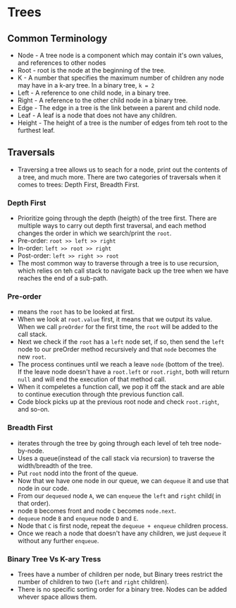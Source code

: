 # Trees

## Common Terminology

- Node - A tree node is a component which may contain it's own values, and references to other nodes
- Root - root is the node at the beginning of the tree.
- K - A number that specifies the maximum number of children any node may have in a k-ary tree. In a binary tree, `k = 2`
- Left - A reference to one child node, in a binary tree.
- Right - A reference to the other child node in a binary tree.
- Edge - The edge in a tree is the link between a parent and child node.
- Leaf - A leaf is a node that does not have any children.
- Height - The height of a tree is the number of edges from teh root to the furthest leaf.

## Traversals

- Traversing a tree allows us to seach for a node, print out the contents of a tree, and much more. There are two categories of traversals when it comes to trees: Depth First, Breadth First.

### Depth First

- Prioritize going through the depth (heigth) of the tree first. There are multiple ways to carry out depth first traversal, and each method changes the order in which we search/print the `root`.
- Pre-order: `root >> left >> right`
- In-order: `left >> root >> right`
- Post-order: `left >> right >> root`
- The most common way to traverse through a tree is to use recursion, which relies on teh call stack to navigate back up the tree when we have reaches the end of a sub-path.

### Pre-order

- means the `root` has to be looked at first.
- When we look at `root.value` first, it means that we output its value. When we call `preOrder` for the first time, the `root` will be added to the call stack.
- Next we check if the `root` has a `left` node set, if so, then send the `left` node to our preOrder method recursively and that `node` becomes the new `root`. 
- The process continues until we reach a leave `node` (bottom of the tree). If the leave node doesn't have a `root.left` or `root.right`, both will return `null` and will end the execution of that method call.
- When it compeletes a function call, we pop it off the stack and are able to continue execution through thte previous function call.
- Code block picks up at the previous root node and check `root.right`, and so-on.

### Breadth First

- iterates through the tree by going through each level of teh tree node-by-node.
- Uses a queue(instead of the call stack via recursion) to traverse the width/breadth of the tree.
- Put `root` nodd into the front of the queue.
- Now that we have one node in our queue, we can `dequeue` it and use that node in our code.
- From our `dequeued` node `A`, we can `enqueue` the `left` and `right` child( in that order).
- node `B` becomes front and node `C` becomes `node.next`.
- `dequeue` node `B` and `enqueue` node `D` and `E`.
- Node that `C` is first node, repeat the `dequeue + enqueue` children process. 
- Once we reach a node that doesn't have any children, we just `dequeue` it without any further `enqueue`.

### Binary Tree Vs K-ary Tress

- Trees have a number of children per node, but Binary trees restrict the number of children to two (`left` and `right` children).
- There is no specific sorting order for a binary tree. Nodes can be added whever space allows them.